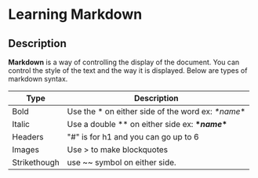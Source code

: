 # Learning Markdown

## Description

**Markdown** is a way of controlling the display of the document. You can control the style of the text and the way it is displayed. Below are types of markdown syntax.

Type | Description
------------ | -------------
Bold | Use the * on either side of the word ex: *\*name*\* 
Italic| Use a double ** on either side ex: **\**name*\***
Headers|"#" is for h1 and you can go up to 6
Images| Use > to make blockquotes
Strikethough| use ~~ symbol on either side. 

